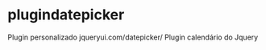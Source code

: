 plugindatepicker
================

 Plugin personalizado jqueryui.com/datepicker/
Plugin calendário do Jquery
